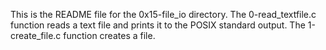 This is the README file for the 0x15-file_io directory.
The 0-read_textfile.c function reads a text file and prints it to the POSIX standard output.
The 1-create_file.c function creates a file.

